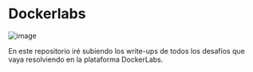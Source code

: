 # Dockerlabs

![image](https://github.com/user-attachments/assets/21fcfd4e-4178-4fd2-ae3e-397d4f6f190b)

En este repositorio iré subiendo los write-ups de todos los desafíos que vaya resolviendo en la plataforma DockerLabs.

